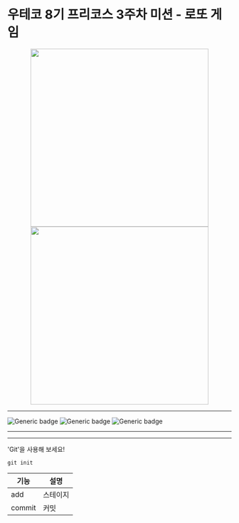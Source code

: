# 우테코 8기 프리코스 3주차 미션 - 로또 게임
<p align=center>
  <img src="https://github.com/user-attachments/assets/8ea2104b-2e3c-4333-9f69-d641057ca8e0" width="400px">
  <img src= "https://github.com/user-attachments/assets/de5853f8-2604-4dcf-b07d-b8f393445435" width="400">
</p>

---

![Generic badge](https://img.shields.io/badge/precource-week3-green.svg)
![Generic badge](https://img.shields.io/badge/test-0_pass-blue.svg)
![Generic badge](https://img.shields.io/badge/version-1.0.1-brightgreen.svg)

---



---
'Git'을 사용해 보세요!
```
git init
```
|기능|설명|
|---|---|
|add|스테이지|
|commit|커밋|
